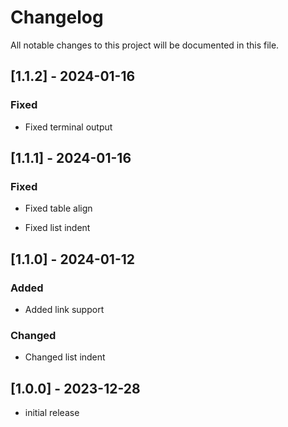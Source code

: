 # Changelog

All notable changes to this project will be documented in this file.

## [1.1.2] - 2024-01-16

### Fixed

- Fixed terminal output

## [1.1.1] - 2024-01-16

### Fixed

- Fixed table align

- Fixed list indent

## [1.1.0] - 2024-01-12

### Added

- Added link support

### Changed

- Changed list indent

## [1.0.0] - 2023-12-28

- initial release
